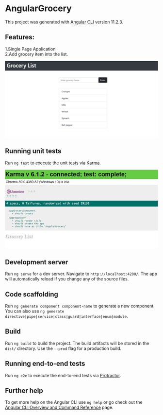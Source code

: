 # AngularGrocery

This project was generated with [Angular CLI](https://github.com/angular/angular-cli) version 11.2.3.

## Features:

1.Single Page Application \
2.Add grocery item into the list.

![working project](images/groceryimage.png)
## Running unit tests

Run `ng test` to execute the unit tests via [Karma](https://karma-runner.github.io).

![unit testing](images/karmatesting.png)
## Development server

Run `ng serve` for a dev server. Navigate to `http://localhost:4200/`. The app will automatically reload if you change any of the source files.

## Code scaffolding

Run `ng generate component component-name` to generate a new component. You can also use `ng generate directive|pipe|service|class|guard|interface|enum|module`.

## Build

Run `ng build` to build the project. The build artifacts will be stored in the `dist/` directory. Use the `--prod` flag for a production build.

## Running end-to-end tests

Run `ng e2e` to execute the end-to-end tests via [Protractor](http://www.protractortest.org/).

## Further help

To get more help on the Angular CLI use `ng help` or go check out the [Angular CLI Overview and Command Reference](https://angular.io/cli) page.
